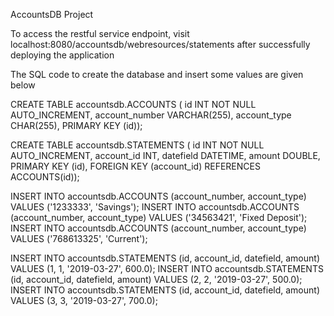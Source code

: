 AccountsDB Project

To access the restful service endpoint, visit localhost:8080/accountsdb/webresources/statements after successfully deploying the application

The SQL code to create the database and insert some values are given below

CREATE TABLE accountsdb.ACCOUNTS (
id INT NOT NULL AUTO_INCREMENT, 
account_number VARCHAR(255), 
account_type CHAR(255), 
PRIMARY KEY (id));

CREATE TABLE accountsdb.STATEMENTS (
id INT NOT NULL AUTO_INCREMENT, 
account_id INT, 
datefield DATETIME, 
amount DOUBLE, 
PRIMARY KEY (id),
FOREIGN KEY (account_id) REFERENCES ACCOUNTS(id));

INSERT INTO accountsdb.ACCOUNTS (account_number, account_type) VALUES ('1233333', 'Savings');
INSERT INTO accountsdb.ACCOUNTS (account_number, account_type) VALUES ('34563421', 'Fixed Deposit');
INSERT INTO accountsdb.ACCOUNTS (account_number, account_type) VALUES ('768613325', 'Current');

INSERT INTO accountsdb.STATEMENTS (id, account_id, datefield, amount) VALUES (1, 1, '2019-03-27', 600.0);
INSERT INTO accountsdb.STATEMENTS (id, account_id, datefield, amount) VALUES (2, 2, '2019-03-27', 500.0);
INSERT INTO accountsdb.STATEMENTS (id, account_id, datefield, amount) VALUES (3, 3, '2019-03-27', 700.0);
